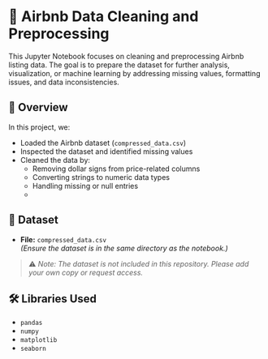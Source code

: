# 🏡 Airbnb Data Cleaning and Preprocessing
This Jupyter Notebook focuses on cleaning and preprocessing Airbnb listing data. The goal is to prepare the dataset for further analysis, visualization, or machine learning by addressing missing values, formatting issues, and data inconsistencies.

## 📌 Overview
In this project, we:
- Loaded the Airbnb dataset (`compressed_data.csv`)
- Inspected the dataset and identified missing values
- Cleaned the data by:
  - Removing dollar signs from price-related columns
  - Converting strings to numeric data types
  - Handling missing or null entries
  - 
## 📁 Dataset
- **File:** `compressed_data.csv`  
  *(Ensure the dataset is in the same directory as the notebook.)*

> ⚠️ *Note: The dataset is not included in this repository. Please add your own copy or request access.*

## 🛠 Libraries Used
- `pandas`
- `numpy`
- `matplotlib`
- `seaborn`


